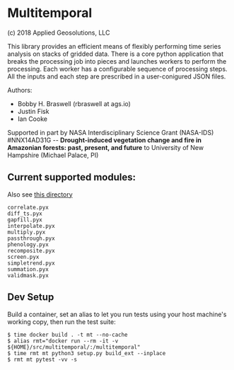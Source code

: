 # Multitemporal 
(c) 2018 Applied Geosolutions, LLC

This library provides an efficient means of flexibly performing time series
analysis on stacks of gridded data. There is a core python application that
breaks the processing job into pieces and launches workers to perform the
processing. Each worker has a configurable sequence of processing steps. All
the inputs and each step are prescribed in a user-conigured JSON files.

Authors:

- Bobby H. Braswell (rbraswell at ags.io)
- Justin Fisk
- Ian Cooke

Supported in part by NASA Interdisciplinary Science Grant (NASA-IDS)
#NNX14AD31G -- **Drought-induced vegetation change and fire in Amazonian
forests: past, present, and future** to University of New Hampshire (Michael Palace, PI) 

## Current supported modules:

Also see [this directory](https://github.com/Applied-GeoSolutions/multitemporal/tree/master/multitemporal/bin)

```
correlate.pyx
diff_ts.pyx
gapfill.pyx
interpolate.pyx
multiply.pyx
passthrough.pyx
phenology.pyx
recomposite.pyx
screen.pyx
simpletrend.pyx
summation.pyx
validmask.pyx
```

## Dev Setup

Build a container, set an alias to let you run tests using your host machine's
working copy, then run the test suite:

```
$ time docker build . -t mt --no-cache
$ alias rmt="docker run --rm -it -v ${HOME}/src/multitemporal/:/multitemporal"
$ time rmt mt python3 setup.py build_ext --inplace
$ rmt mt pytest -vv -s
```
